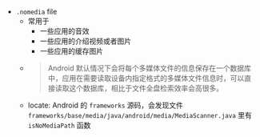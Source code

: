 - `.nomedia` file
  - 常用于
    - 一些应用的音效
    - 一些应用的介绍视频或者图片
    - 一些应用的缓存图片
  - > Android 默认情况下会将每个多媒体文件的信息保存在一个数据库中，应用在需要读取设备内指定格式的多媒体文件信息时，可以直接读取这个数据库，相比于文件全盘检索效率会高很多。
  - locate:  Android 的 `frameworks` 源码，会发现文件 `frameworks/base/media/java/android/media/MediaScanner.java` 里有 `isNoMediaPath` 函数